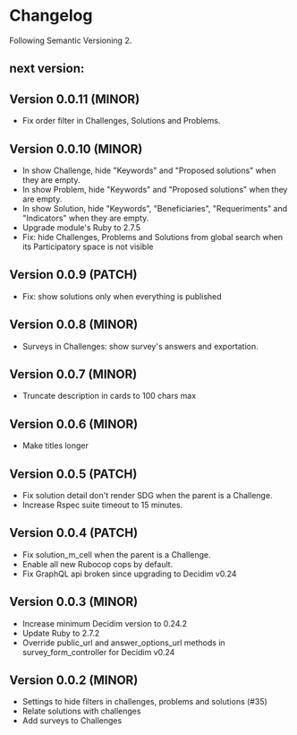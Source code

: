 # Changelog
Following Semantic Versioning 2.

## next version:

## Version 0.0.11 (MINOR)
- Fix order filter in Challenges, Solutions and Problems.

## Version 0.0.10 (MINOR)
- In show Challenge, hide "Keywords" and "Proposed solutions" when they are empty.
- In show Problem, hide "Keywords" and "Proposed solutions" when they are empty.
- In show Solution, hide "Keywords", "Beneficiaries", "Requeriments" and "Indicators" when they are empty.
- Upgrade module's Ruby to 2.7.5
- Fix: hide Challenges, Problems and Solutions from global search when its Participatory space is not visible

## Version 0.0.9 (PATCH)
- Fix: show solutions only when everything is published

## Version 0.0.8 (MINOR)
- Surveys in Challenges: show survey's answers and exportation.

## Version 0.0.7 (MINOR)
- Truncate description in cards to 100 chars max

## Version 0.0.6 (MINOR)
- Make titles longer

## Version 0.0.5 (PATCH)
- Fix solution detail don't render SDG when the parent is a Challenge.
- Increase Rspec suite timeout to 15 minutes.

## Version 0.0.4 (PATCH)
- Fix solution_m_cell when the parent is a Challenge.
- Enable all new Rubocop cops by default.
- Fix GraphQL api broken since upgrading to Decidim v0.24

## Version 0.0.3 (MINOR)
- Increase minimum Decidim version to 0.24.2
- Update Ruby to 2.7.2
- Override public_url and answer_options_url methods in survey_form_controller for Decidim v0.24 

## Version 0.0.2 (MINOR)
- Settings to hide filters in challenges, problems and solutions (#35)
- Relate solutions with challenges
- Add surveys to Challenges
